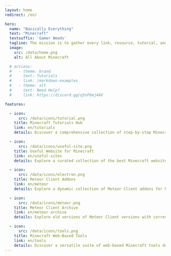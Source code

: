 ```yaml
---
layout: home
redirect: /en/ 

hero:
  name: "Basically Everything"
  text: "Minecraft"
  textsuffix: 'Gamer Needs'
  tagline: The mission is to gather every link, resource, tutorial, and tool you’ll ever need for the ultimate Minecraft experience, all in one place..
  image:
    src: /data/home.png
    alt: All About Minecraft

  # actions:
  #   - theme: brand
  #     text: Tutorials
  #     link: /markdown-examples
  #   - theme: alt
  #     text: Need Help?
  #     link: https://discord.gg/q5nF6mj4AV

features:

  - icon:
      src: /data/icons/tutorial.png
    title: Minecraft Tutorials Hub
    link: en/tutorials
    details: Discover a comprehensive collection of step-by-step Minecraft tutorials, guiding you through mod installation, gameplay tips, building techniques.

  - icon:
      src: /data/icons/useful-site.png
    title: Useful Website for Minecraft
    link: en/useful-sites
    details: Explore a curated collection of the best Minecraft websites, organized into categories.

  - icon:
      src: /data/icons/electron.png
    title: Meteor Client Addons
    link: en/meteor
    details: Explore a dynamic collection of Meteor Client addons for Minecraft, featuring powerful tools for especially for anarchy servers.

  - icon:
      src: /data/icons/meteor.png
    title: Meteor Client Archive
    link: en/meteor-archive
    details: Explore old versions of Meteor Client versions with corresponding Minecraft versions, download links and source code.

  - icon:
      src: /data/icons/tools.png
    title: Minecraft Web-Based Tools
    link: en/tools
    details: Discover a versatile suite of web-based Minecraft tools designed to enhance your gameplay, server management, and creative projects.
---
```

<Home />

<!-- :::raw
<div class="overflow-hidden"></div>
::: -->